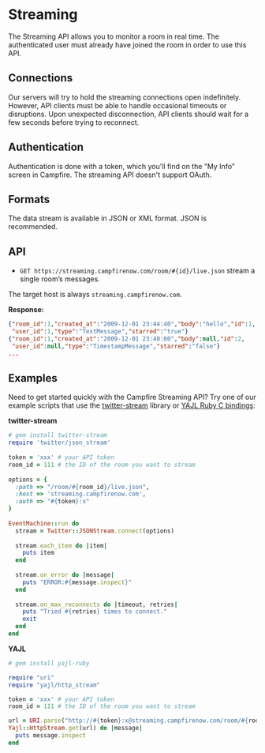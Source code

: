 Streaming
=========

The Streaming API allows you to monitor a room in real time. The authenticated user must already have joined the room in order to use this API.


Connections
-----------

Our servers will try to hold the streaming connections open indefinitely. However, API clients must be able to handle occasional timeouts or disruptions. Upon unexpected disconnection, API clients should wait for a few seconds before trying to reconnect.


Authentication
--------------

Authentication is done with a token, which you'll find on the "My Info" screen in Campfire. The streaming API doesn't support OAuth.

Formats
-------

The data stream is available in JSON or XML format. JSON is recommended.


API
---

* `GET https://streaming.campfirenow.com/room/#{id}/live.json` stream a single room’s messages.

The target host is always `streaming.campfirenow.com`.

**Response:**

``` json
{"room_id":1,"created_at":"2009-12-01 23:44:40","body":"hello","id":1,
 "user_id":1,"type":"TextMessage","starred":"true"}
{"room_id":1,"created_at":"2009-12-01 23:40:00","body":null,"id":2,
 "user_id":null,"type":"TimestampMessage","starred":"false"}
...
```


Examples
--------

Need to get started quickly with the Campfire Streaming API? Try one of our example scripts that use the [twitter-stream](http://github.com/voloko/twitter-stream) library or [YAJL Ruby C bindings](http://github.com/brianmario/yajl-ruby):

**twitter-stream**

``` ruby
# gem install twitter-stream
require 'twitter/json_stream'
 
token = 'xxx' # your API token
room_id = 111 # the ID of the room you want to stream
 
options = {
  :path => "/room/#{room_id}/live.json",
  :host => 'streaming.campfirenow.com',
  :auth => "#{token}:x"
}
 
EventMachine::run do
  stream = Twitter::JSONStream.connect(options)
 
  stream.each_item do |item|
    puts item
  end
 
  stream.on_error do |message|
    puts "ERROR:#{message.inspect}"
  end
 
  stream.on_max_reconnects do |timeout, retries|
    puts "Tried #{retries} times to connect."
    exit
  end
end
```

**YAJL**

``` ruby
# gem install yajl-ruby

require "uri"
require "yajl/http_stream"

token = 'xxx' # your API token
room_id = 111 # the ID of the room you want to stream

url = URI.parse("http://#{token}:x@streaming.campfirenow.com/room/#{room_id}/live.json")
Yajl::HttpStream.get(url) do |message|
  puts message.inspect
end
```
